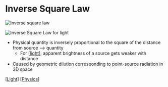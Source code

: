 # Inverse Square Law

![Inverse square law](/assets/second-brain/2020-10-05-13-31-12.png)

![Inverse Square Law for light](/assets/second-brain/2020-10-05-13-29-21.png)

- Physical quantity is inversely proportional to the square of the distance from source --> quantity
  - For [[light]], apparent brightness of a source gets weaker with distance
- Caused by geometric dilution corresponding to point-source radiation in 3D space

[[Light]] [[Physics]]

[//begin]: # "Autogenerated link references for markdown compatibility"
[Light]: light "Light"
[Physics]: physics "Physics"
[//end]: # "Autogenerated link references"